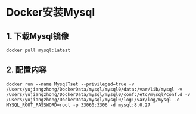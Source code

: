 # Docker安装Mysql

## 1. 下载Mysql镜像

`docker pull mysql:latest`

## 2. 配置内容

```shell
docker run --name MysqlTset --privileged=true -v /Users/yujiangzhong/DockerData/mysql/mysql0/data:/var/lib/mysql -v /Users/yujiangzhong/DockerData/mysql/mysql0/conf:/etc/mysql/conf.d -v /Users/yujiangzhong/DockerData/mysql/mysql0/log:/var/log/mysql -e MYSQL_ROOT_PASSWORD=root -p 33060:3306 -d mysql:8.0.27
```